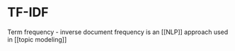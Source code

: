 # TF-IDF
Term frequency - inverse document frequency is an [[NLP]] approach used in [[topic modeling]]